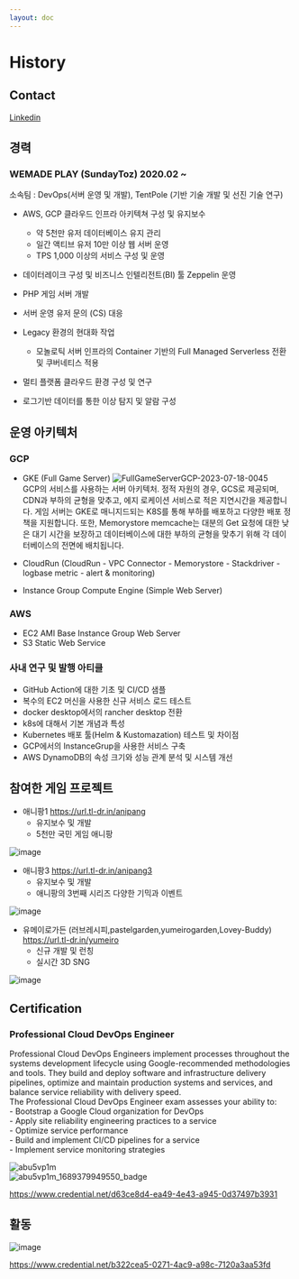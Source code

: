 ```yaml
---
layout: doc
---
```

# History
## Contact
[Linkedin](https://www.linkedin.com/in/호진-장-221aa3198)

## 경력
### WEMADE PLAY (SundayToz) 2020.02 ~        
소속팀 : DevOps(서버 운영 및 개발), TentPole (기반 기술 개발 및 선진 기술 연구)

- AWS, GCP 클라우드 인프라 아키텍쳐 구성 및 유지보수
    - 약 5천만 유저 데이터베이스 유지 관리
    - 일간 액티브 유저 10만 이상 웹 서버 운영
    - TPS 1,000 이상의 서비스 구성 및 운영
       
- 데이터레이크 구성 및 비즈니스 인텔리전트(BI) 툴 Zeppelin 운영
- PHP 게임 서버 개발
- 서버 운영 유저 문의 (CS) 대응
- Legacy 환경의 현대화 작업  
    - 모놀로틱 서버 인프라의 Container 기반의 Full Managed Serverless 전환 및 쿠버네티스 적용
- 멀티 플랫폼 클라우드 환경 구성 및 연구
- 로그기반 데이터를 통한 이상 탐지 및 알람 구성

## 운영 아키텍처
### GCP
- GKE (Full Game Server)
![FullGameServerGCP-2023-07-18-0045](https://github.com/hojin-kr/hojin-kr.github.io/assets/22079767/d097a391-0337-4815-83bd-733b72ee77f0)   
GCP의 서비스를 사용하는 서버 아키텍처.
정적 자원의 경우, GCS로 제공되며, CDN과 부하의 균형을 맞추고, 에지 로케이션 서비스로 적은 지연시간을 제공합니다.
게임 서버는 GKE로 매니지드되는 K8S를 통해 부하를 배포하고 다양한 배포 정책을 지원합니다.
또한, Memorystore memcache는 대분의 Get 요청에 대한 낮은 대기 시간을 보장하고 데이터베이스에 대한 부하의 균형을 맞추기 위해 각 데이터베이스의 전면에 배치됩니다.

- CloudRun (CloudRun - VPC Connector - Memorystore - Stackdriver - logbase metric - alert & monitoring)
- Instance Group Compute Engine (Simple Web Server)

### AWS
- EC2 AMI Base Instance Group Web Server
- S3 Static Web Service

### 사내 연구 및 발행 아티클
- GitHub Action에 대한 기초 및 CI/CD 샘플
- 복수의 EC2 머신을 사용한 신규 서비스 로드 테스트
- docker desktop에서의 rancher desktop 전환
- k8s에 대해서 기본 개념과 특성
- Kubernetes 배포 툴(Helm & Kustomazation) 테스트 및 차이점
- GCP에서의 InstanceGrup을 사용한 서비스 구축
- AWS DynamoDB의 속성 크기와 성능 관계 분석 및 시스템 개선


## 참여한 게임 프로젝트
- 애니팡1 https://url.tl-dr.in/anipang
    - 유지보수 및 개발
    - 5천만 국민 게임 애니팡

![image](https://github.com/hojin-kr/hojin-kr.github.io/assets/22079767/f0532084-e6ad-413f-bc3b-98c752b5add8)

- 애니팡3 https://url.tl-dr.in/anipang3
    - 유지보수 및 개발
    - 애니팡의 3번째 시리즈 다양한 기믹과 이벤트
    
![image](https://github.com/hojin-kr/hojin-kr.github.io/assets/22079767/278d248e-437a-4b8f-8331-85b07cebae01)
    
- 유메이로가든 (러브레시피,pastelgarden,yumeirogarden,Lovey-Buddy) https://url.tl-dr.in/yumeiro
    - 신규 개발 및 런칭
    - 실시간 3D SNG    
  
![image](https://github.com/hojin-kr/hojin-kr.github.io/assets/22079767/f115e671-f987-4549-beac-8c7597ea0b5d)


## Certification
### Professional Cloud DevOps Engineer

Professional Cloud DevOps Engineers implement processes throughout the systems development lifecycle using Google-recommended methodologies and tools. They build and deploy software and infrastructure delivery pipelines, optimize and maintain production systems and services, and balance service reliability with delivery speed.   
The Professional Cloud DevOps Engineer exam assesses your ability to:   
    - Bootstrap a Google Cloud organization for DevOps   
    - Apply site reliability engineering practices to a service   
    - Optimize service performance   
    - Build and implement CI/CD pipelines for a service   
    - Implement service monitoring strategies  

![abu5vp1m](https://github.com/hojin-kr/hojin-kr.github.io/assets/22079767/2af5a620-a9bb-4497-bbe8-44867c9c9dd7)   
![abu5vp1m_1689379949550_badge](https://github.com/hojin-kr/hojin-kr.github.io/assets/22079767/d64e5e62-edb0-4854-821e-4e0619d53592)   
   
https://www.credential.net/d63ce8d4-ea49-4e43-a945-0d37497b3931

## 활동
![image](https://github.com/hojin-kr/hojin-kr.github.io/assets/22079767/98700af7-55aa-4f30-b037-344cb2d19b3d)   
   
https://www.credential.net/b322cea5-0271-4ac9-a98c-7120a3aa53fd

